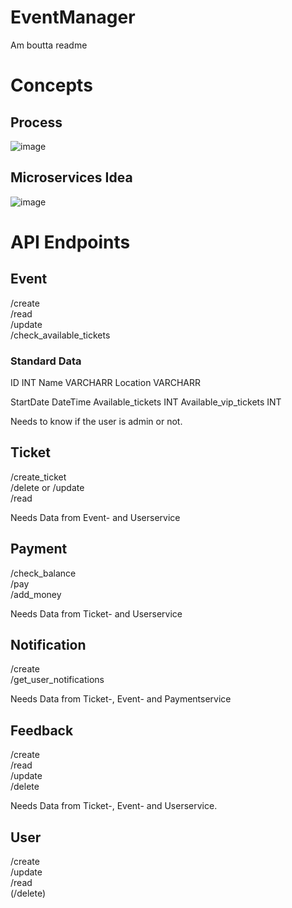 # EventManager
Am boutta readme 

# Concepts
## Process
![image](https://github.com/user-attachments/assets/8a319b5d-f45f-47e2-beca-79070e116fe3)


## Microservices Idea
![image](https://github.com/user-attachments/assets/7d39198e-47e7-498f-9850-06615f22271d)

# API Endpoints
## Event
/create  
/read  
/update  
/check_available_tickets

### Standard Data
ID  INT
Name  VARCHARR
Location VARCHARR

StartDate  DateTime
Available_tickets  INT
Available_vip_tickets  INT

Needs to know if the user is admin or not.

## Ticket
/create_ticket   
/delete or /update  
/read

Needs Data from Event- and Userservice

## Payment
/check_balance  
/pay  
/add_money

Needs Data from Ticket- and Userservice

## Notification
/create  
/get_user_notifications  

Needs Data from Ticket-, Event- and Paymentservice

## Feedback
/create  
/read  
/update  
/delete  

Needs Data from Ticket-, Event- and Userservice.
## User
/create  
/update  
/read  
(/delete)  

